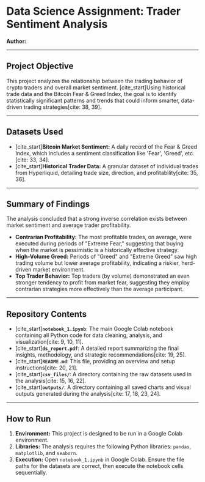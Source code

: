 # Data Science Assignment: Trader Sentiment Analysis

**Author:** <Your Name>

---

## Project Objective

This project analyzes the relationship between the trading behavior of crypto traders and overall market sentiment. [cite_start]Using historical trade data and the Bitcoin Fear & Greed Index, the goal is to identify statistically significant patterns and trends that could inform smarter, data-driven trading strategies[cite: 38, 39].

---

## Datasets Used

* [cite_start]**Bitcoin Market Sentiment:** A daily record of the Fear & Greed Index, which includes a sentiment classification like 'Fear', 'Greed', etc.[cite: 33, 34].
* [cite_start]**Historical Trader Data:** A granular dataset of individual trades from Hyperliquid, detailing trade size, direction, and profitability[cite: 35, 36].

---

## Summary of Findings

The analysis concluded that a strong inverse correlation exists between market sentiment and average trader profitability.

* **Contrarian Profitability:** The most profitable trades, on average, were executed during periods of "Extreme Fear," suggesting that buying when the market is pessimistic is a historically effective strategy.
* **High-Volume Greed:** Periods of "Greed" and "Extreme Greed" saw high trading volume but lower average profitability, indicating a riskier, herd-driven market environment.
* **Top Trader Behavior:** Top traders (by volume) demonstrated an even stronger tendency to profit from market fear, suggesting they employ contrarian strategies more effectively than the average participant.

---

## Repository Contents

* [cite_start]**`notebook_1.ipynb`**: The main Google Colab notebook containing all Python code for data cleaning, analysis, and visualization[cite: 9, 10, 11].
* [cite_start]**`ds_report.pdf`**: A detailed report summarizing the final insights, methodology, and strategic recommendations[cite: 19, 25].
* [cite_start]**`README.md`**: This file, providing an overview and setup instructions[cite: 20, 21].
* [cite_start]**`csv_files/`**: A directory containing the raw datasets used in the analysis[cite: 15, 16, 22].
* [cite_start]**`outputs/`**: A directory containing all saved charts and visual outputs generated during the analysis[cite: 17, 18, 23, 24].

---

## How to Run

1.  **Environment:** This project is designed to be run in a Google Colab environment.
2.  **Libraries:** The analysis requires the following Python libraries: `pandas`, `matplotlib`, and `seaborn`.
3.  **Execution:** Open `notebook_1.ipynb` in Google Colab. Ensure the file paths for the datasets are correct, then execute the notebook cells sequentially.
